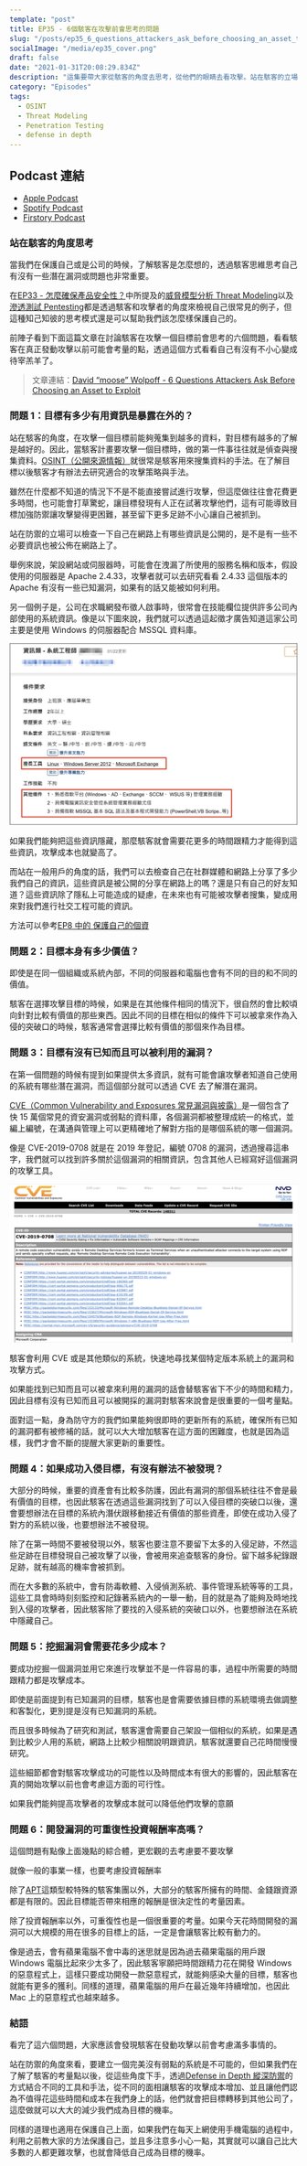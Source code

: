 ```yaml
---
template: "post"
title: EP35 - 6個駭客在攻擊前會思考的問題
slug: "/posts/ep35_6_questions_attackers_ask_before_choosing_an_asset_to_exploit"
socialImage: "/media/ep35_cover.png"
draft: false
date: "2021-01-31T20:08:29.834Z"
description: "這集要帶大家從駭客的角度去思考，從他們的眼睛去看攻擊。站在駭客的立場去了解他們的看法與心態，然後思考自己要怎麼做才能把防護做的更完善！"
category: "Episodes"
tags:
  - OSINT
  - Threat Modeling
  - Penetration Testing
  - defense in depth
---
```


## Podcast 連結

- [Apple Podcast](https://podcasts.apple.com/tw/podcast/%E8%B3%87%E5%AE%89%E8%A7%A3%E5%A3%93%E7%B8%AE/id1513276667#episodeGuid=ckkllaabujz7c0830milt4jx0)
- [Spotify Podcast](https://open.spotify.com/episode/7sL1ToIxo6cUhbEkiG5EHE?si=yd73CNObRxSHZ3GFGZD2aQ)
- [Firstory Podcast](https://open.firstory.me/story/ckkllaabujz7c0830milt4jx0)

### 站在駭客的角度思考

當我們在保護自己或是公司的時候，了解駭客是怎麼想的，透過駭客思維思考自己有沒有一些潛在漏洞或問題也非常重要。

在[EP33 - 怎麼確保產品安全性？](https://infosecdecompress.com/posts/ep33_how_to_ensure_product_security)中所提及的[威脅模型分析 Threat Modeling](/posts/ep33_how_to_ensure_product_security#威脅模型分析-threat-modeling)以及[滲透測試 Pentesting](/posts/ep33_how_to_ensure_product_security#滲透測試-penetration-testing--pentest)都是透過駭客和攻擊者的角度來檢視自己很常見的例子，但這種知己知彼的思考模式還是可以幫助我們該怎麼樣保護自己的。

前陣子看到下面這篇文章在討論駭客在攻擊一個目標前會思考的六個問題，看看駭客在真正發動攻擊以前可能會考量的點，透過這個方式看看自己有沒有不小心變成待宰羔羊了。

> 文章連結：[David “moose” Wolpoff - 6 Questions Attackers Ask Before Choosing an Asset to Exploit](https://threatpost.com/6-questions-attackers-ask-exploit/162651/)

### 問題 1：目標有多少有用資訊是暴露在外的？

站在駭客的角度，在攻擊一個目標前能夠蒐集到越多的資料，對目標有越多的了解是越好的。因此，當駭客計畫要攻擊一個目標時，做的第一件事往往就是偵查與搜集資料。[OSINT（公開來源情報）](/posts/ep8-is-PII-really-that-important#osint-open-source-intelligence-公開來源情報)就很常是駭客用來搜集資料的手法。在了解目標以後駭客才有辦法去研究適合的攻擊策略與手法。

雖然在什麼都不知道的情況下不是不能直接嘗試進行攻擊，但這麼做往往會花費更多時間，也可能會打草驚蛇，讓目標發現有人正在試著攻擊他們，這有可能導致目標加強防禦讓攻擊變得更困難，甚至留下更多足跡不小心讓自己被抓到。

站在防禦的立場可以檢查一下自己在網路上有哪些資訊是公開的，是不是有一些不必要資訊也被公佈在網路上了。

舉例來說，架設網站或伺服器時，可能會在洩漏了所使用的服務名稱和版本，假設使用的伺服器是 Apache 2.4.33，攻擊者就可以去研究看看 2.4.33 這個版本的 Apache 有沒有一些已知漏洞，如果有的話又能被如何利用。

另一個例子是，公司在求職網發布徵人啟事時，很常會在技能欄位提供許多公司內部使用的系統資訊。像是以下圖來說，我們就可以透過這起徵才廣告知道這家公司主要是使用 Windows 的伺服器配合 MSSQL 資料庫。

![6questions_jobposting](/media/6questions_jobposting.jpg)

如果我們能夠把這些資訊隱藏，那麼駭客就會需要花更多的時間跟精力才能得到這些資訊，攻擊成本也就變高了。

而站在一般用戶的角度的話，我們可以去檢查自己在社群媒體和網路上分享了多少我們自己的資訊，這些資訊是被公開的分享在網路上的嗎？還是只有自己的好友知道？這些資訊除了隱私上可能造成的疑慮，在未來也有可能被攻擊者搜集，變成用來對我們進行社交工程可能的資訊。

方法可以參考[EP8 中的 保護自己的個資](/posts/ep8-is-PII-really-that-important#保護自己的個資)

### 問題 2：目標本身有多少價值？

即使是在同一個組織或系統內部，不同的伺服器和電腦也會有不同的目的和不同的價值。

駭客在選擇攻擊目標的時候，如果是在其他條件相同的情況下，很自然的會比較頃向針對比較有價值的那些東西。因此不同的目標在相似的條件下可以被拿來作為入侵的突破口的時候，駭客通常會選擇比較有價值的那個來作為目標。

### 問題 3：目標有沒有已知而且可以被利用的漏洞？

在第一個問題的時候有提到如果提供太多資訊，就有可能會讓攻擊者知道自己使用的系統有哪些潛在漏洞，而這個部分就可以透過 CVE 去了解潛在漏洞。

[CVE（Common Vulnerability and Exposures 常見漏洞與披露）](https://cve.mitre.org/index.html)是一個包含了快 15 萬個常見的資安漏洞或弱點的資料庫，各個漏洞都被整理成統一的格式，並編上編號，在溝通與管理上可以更精確地了解對方指的是哪個系統的哪一個漏洞。

像是 CVE-2019-0708 就是在 2019 年登記，編號 0708 的漏洞，透過搜尋這串字，我們就可以找到許多關於這個漏洞的相關資訊，包含其他人已經寫好這個漏洞的攻擊工具。

![6question_CVE](/media/6question_cve.png)

駭客會利用 CVE 或是其他類似的系統，快速地尋找某個特定版本系統上的漏洞和攻擊方式。

如果能找到已知而且可以被拿來利用的漏洞的話會替駭客省下不少的時間和精力，因此目標有沒有已知而且可以被開採的漏洞對駭客來說會是很重要的一個考量點。

面對這一點，身為防守方的我們如果能夠很即時的更新所有的系統，確保所有已知的漏洞都有被修補的話，就可以大大增加駭客在這方面的困難度，也就是因為這樣，我們才會不斷的提醒大家更新的重要性。

### 問題 4：如果成功入侵目標，有沒有辦法不被發現？

大部分的時候，重要的資產會有比較多防護，因此有漏洞的那個系統往往不會是最有價值的目標，也因此駭客在透過這些漏洞找到了可以入侵目標的突破口以後，還會要想辦法在目標的系統內潛伏跟移動接近有價值的那些資產，即使在成功入侵了對方的系統以後，也要想辦法不被發現。

除了在第一時間不要被發現以外，駭客也要注意不要留下太多的入侵足跡，不然這些足跡在目標發現自己被攻擊了以後，會被用來追查駭客的身份。留下越多紀錄跟足跡，就有越高的機率會被抓到。

而在大多數的系統中，會有防毒軟體、入侵偵測系統、事件管理系統等等的工具，這些工具會時時刻刻監控和記錄著系統內的一舉一動，目的就是為了能夠及時地找到入侵的攻擊者，因此駭客除了要找的入侵系統的突破口以外，也要想辦法在系統中隱藏自己。

### 問題 5：挖掘漏洞會需要花多少成本？

要成功挖掘一個漏洞並用它來進行攻擊並不是一件容易的事，過程中所需要的時間跟精力都是攻擊成本。

即使是前面提到有已知漏洞的目標，駭客也是會需要依據目標的系統環境去做調整和客製化，更別提是沒有已知漏洞的系統。

而且很多時候為了研究和測試，駭客還會需要自己架設一個相似的系統，如果是遇到比較少人用的系統，網路上比較少相關說明跟資訊，駭客就還要自己花時間慢慢研究。

這些細節都會對駭客攻擊成功的可能性以及時間成本有很大的影響的，因此駭客在真的開始攻擊以前也會考慮這方面的可行性。

如果我們能夠提高攻擊者的攻擊成本就可以降低他們攻擊的意願

### 問題 6：開發漏洞的可重復性投資報酬率高嗎？

這個問題有點像上面幾點的綜合體，更宏觀的去考慮要不要攻擊

就像一般的事業一樣，也要考慮投資報酬率

除了[APT](/posts/ep30_what_is_APT_and_threat_intelligence#進階持續性攻擊-advanced-persistent-threats-apt)這類型較特殊的駭客集團以外，大部分的駭客所擁有的時間、金錢跟資源都是有限的。因此目標能否帶來相應的報酬是很決定性的考量因素。

除了投資報酬率以外，可重復性也是一個很重要的考量。如果今天花時間開發的漏洞可以大規模的用在很多的目標上的話，一定是會讓駭客比較有動力的。

像是過去，會有蘋果電腦不會中毒的迷思就是因為過去蘋果電腦的用戶跟 Windows 電腦比起來少太多了，因此駭客寧願把時間跟精力花在開發 Windows 的惡意程式上，這樣只要成功開發一款惡意程式，就能夠感染大量的目標，駭客也就能有更多的獲利。同樣的道理，蘋果電腦的用戶在最近幾年持續增加，也因此 Mac 上的惡意程式也越來越多。

### 結語

看完了這六個問題，大家應該會發現駭客在發動攻擊以前會考慮滿多事情的。

站在防禦的角度來看，要建立一個完美沒有弱點的系統是不可能的，但如果我們在了解了駭客的考量點以後，從這些角度下手，透過[Defense in Depth 縱深防禦](/posts/ep7-computer-habits-that-shouldnt-be-contempted#兩個重要觀念)的方式結合不同的工具和手法，從不同的面相讓駭客的攻擊成本增加、並且讓他們認為不值得花這些時間和成本在我們身上的話，他們就會把目標轉移到其他公司了，這麼做就可以大大的減少我們成為目標的機率。

同樣的道理也適用在保護自己上面，如果我們在每天上網使用手機電腦的過程中，利用之前教大家的方法保護自己，並且多注意多小心一點，其實就可以讓自己比大多數的人都更難攻擊，也就會降低自己成為目標的機率。

